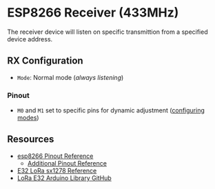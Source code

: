 # ESP8266 Receiver (433MHz)
The receiver device will listen on specific transmittion from a specified device address.

## RX Configuration
- `Mode`: Normal mode (*always listening*)

### Pinout
- `M0` and `M1` set to specific pins for dynamic adjustment ([configuring modes][4])


## Resources
- [esp8266 Pinout Reference][1]
  - [Additional Pinout Reference][5]
- [E32 LoRa sx1278 Reference][2]
- [LoRa E32 Arduino Library GitHub][3]

[1]: https://randomnerdtutorials.com/esp8266-pinout-reference-gpios/
[2]: https://www.teachmemicro.com/e32-ttl-100-sx1278-lora-module/
[3]: https://github.com/xreef/LoRa_E32_Series_Library
[4]: https://www.teachmemicro.com/e32-ttl-100-sx1278-lora-module/#Configuring_Modes
[5]: https://www.electronicwings.com/nodemcu/nodemcu-gpio-with-arduino-ide